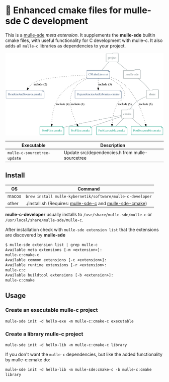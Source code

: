 # 🧢 Enhanced cmake files for mulle-sde C development

This is a [mulle-sde](/mulle-sde/mulle-sde) *meta extension*.
It supplements the **mulle-sde** builtin cmake files, with useful
functionality for C development with mulle-c. It also adds all `mulle-c`
libraries as dependencies to your project.


![](dox/mulle-c-developer.png)


Executable                   | Description
-----------------------------|--------------------------------
`mulle-c-sourcetree-update`  | Update src/dependencies.h from mulle-sourcetree


## Install

OS    | Command
------|------------------------------------
macos | `brew install mulle-kybernetik/software/mulle-c-developer`
other | ./install.sh  (Requires: [mulle-sde-c](https://github.com/mulle-sde/mulle-sde-c) and [mulle-sde-cmake](https://github.com/mulle-sde/mulle-sde-cmake))


**mulle-c-developer** usually installs to `/usr/share/mulle-sde/mulle-c` or
`/usr/local/share/mulle-sde/mulle-c`.

After installation check with `mulle-sde extension list` that the extensions
are discovered by **mulle-sde**

```
$ mulle-sde extension list | grep mulle-c
Available meta extensions [-m <extension>]:
mulle-c:cmake-c
Available common extensions [-c <extension>]:
Available runtime extensions [-r <extension>:
mulle-c:c
Available buildtool extensions [-b <extension>]:
mulle-c:cmake
```

## Usage

### Create an executable mulle-c project

```
mulle-sde init -d hello-exe -m mulle-c:cmake-c executable
```

### Create a library mulle-c project

```
mulle-sde init -d hello-lib -m mulle-c:cmake-c library
```

If you don't want the `mulle-c` dependencies, but like the added
functionality by mulle-c:cmake do:

```
mulle-sde init -d hello-lib -m mulle-sde:cmake-c -b mulle-c:cmake library
```


